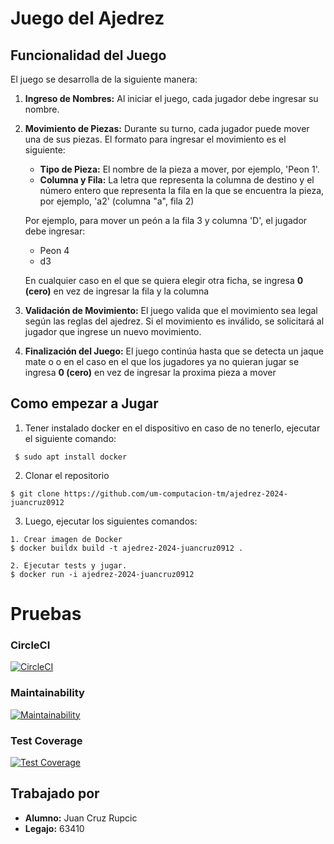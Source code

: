 # Juego del Ajedrez

## Funcionalidad del Juego

El juego se desarrolla de la siguiente manera:

1. **Ingreso de Nombres:**
   Al iniciar el juego, cada jugador debe ingresar su nombre.

2. **Movimiento de Piezas:**
   Durante su turno, cada jugador puede mover una de sus piezas. El formato para ingresar el movimiento es el siguiente:
   - **Tipo de Pieza:** El nombre de la pieza a mover, por ejemplo, 'Peon 1'.
   - **Columna y Fila:** La letra que representa la columna de destino y el número entero que representa la fila en la que se encuentra la pieza, por ejemplo, 'a2' (columna "a", fila 2)

   Por ejemplo, para mover un peón a la fila 3 y columna 'D', el jugador debe ingresar: 
   - Peon 4
   - d3
   
    En cualquier caso en el que se quiera elegir otra ficha, se ingresa **0 (cero)** en vez de ingresar la fila y la columna

3. **Validación de Movimiento:**
El juego valida que el movimiento sea legal según las reglas del ajedrez. Si el movimiento es inválido, se solicitará al jugador que ingrese un nuevo movimiento.

4. **Finalización del Juego:**
El juego continúa hasta que se detecta un jaque mate o o en el caso en el que los jugadores ya no quieran jugar se ingresa **0 (cero)** en vez de ingresar la proxima pieza a mover

## Como empezar a Jugar
1. Tener instalado docker en el dispositivo
 en caso de no tenerlo, ejecutar el siguiente comando:
```
 $ sudo apt install docker
```

2. Clonar el repositorio
```
$ git clone https://github.com/um-computacion-tm/ajedrez-2024-juancruz0912
```

3. Luego, ejecutar los siguientes comandos:
 ```
1. Crear imagen de Docker
$ docker buildx build -t ajedrez-2024-juancruz0912 .

2. Ejecutar tests y jugar.
$ docker run -i ajedrez-2024-juancruz0912
 ```

# Pruebas
### CircleCI 
[![CircleCI](https://dl.circleci.com/status-badge/img/gh/um-computacion-tm/ajedrez-2024-juancruz0912/tree/main.svg?style=svg)](https://dl.circleci.com/status-badge/redirect/gh/um-computacion-tm/ajedrez-2024-juancruz0912/tree/main)

### Maintainability
[![Maintainability](https://api.codeclimate.com/v1/badges/5d63cfc20b1b40812bfd/maintainability)](https://codeclimate.com/github/um-computacion-tm/ajedrez-2024-juancruz0912/maintainability)

### Test Coverage
[![Test Coverage](https://api.codeclimate.com/v1/badges/5d63cfc20b1b40812bfd/test_coverage)](https://codeclimate.com/github/um-computacion-tm/ajedrez-2024-juancruz0912/test_coverage)

## Trabajado por
- **Alumno:**
 Juan Cruz Rupcic
- **Legajo:** 
 63410


